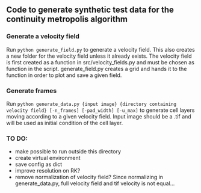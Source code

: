 ## Code to generate synthetic test data for the continuity metropolis algorithm

### Generate a velocity field
Run <code>python generate_field.py</code> to generate a velocity field. This also creates a new folder for the velocity field unless it already exists. The velocity field is first created as a function in src/velocity_fields.py and must be chosen as function in the script. generate_field.py creates a grid and hands it to the function in order to plot and save a given field.

### Generate frames
Run <code>python generate_data.py {input image} {directory containing velocity field} [-n_frames] [-pad_width] [-u_max]</code> to generate cell layers moving according to a given velocity field. Input image should be a .tif and will be used as initial condition of the cell layer.


### TO DO:
- make possible to run outside this directory
- create virtual environment
- save config as dict
- improve resolution on RK?
- remove normalization of velocity field? Since normalizing in generate_data.py, full velocity field and tif velocity is not equal...
